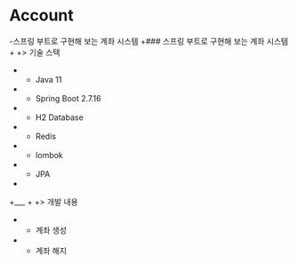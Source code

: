  # Account
-스프링 부트로 구현해 보는 계좌 시스템
+### 스프링 부트로 구현해 보는 계좌 시스템
+
+> 기술 스택
+  * Java 11
+  * Spring Boot 2.7.16
+  * H2 Database
+  * Redis
+  * lombok
+  * JPA
+
+___
+
+> 개발 내용
+  * 계좌 생성
+  * 계좌 해지

